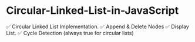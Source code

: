 # Circular-Linked-List-in-JavaScript

✅ Circular Linked List Implementation.
✅ Append & Delete Nodes
✅ Display List. 
✅ Cycle Detection (always true for circular lists)
